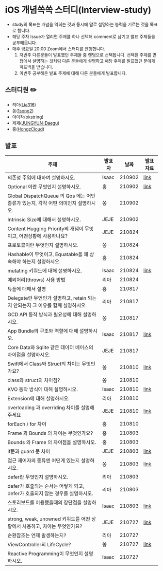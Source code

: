 # iOS 개념쏙쏙 스터디(Interview-study)

- study의 목표는 개념을 익히는 것과 동시에 말로 설명하는 능력을 기르는 것을 목표로 합니다.
- 해당 주차 Issue가 열리면 주제를 하나 선택해 comment로 남기고 발표 주제들을 공부해옵니다.
- 매주 금요일 20:00 Zoom에서 스터디를 진행합니다.
    1. 저번주 다른분들이 발표했던 주제들 중 랜덤으로 선택됩니다. 선택된 주제를 면접에서 설명하는 것처럼 다른 분들에게 설명하고 해당 주제를 발표했던 분에게 피드백을 받습니다. 
    2. 이번주 공부해온 발표 주제에 대해 다른 분들에게 발표합니다.



## 스터디원 ✏️ 

- 리아([Lia316](https://github.com/Lia316))
- 쏭([1song2](https://github.com/1song2))
- 아이작([okstring](https://github.com/okstring))
- 제제([JUNGYUN-Daegu](https://github.com/JUNGYUN-Daegu))
- 홍([HongzCloud](https://github.com/HongzCloud))



## 발표
|주제|발표자|날짜|발표 자료|
| ------------------------------------------------------------ | ----- | ----------- | ------------------------------------------------------------ |
|의존성 주입에 대하여 설명하시오.|Isaac|210902|[link](https://gist.github.com/okstring/8834792ce488823450ccc1d4e2b081c5)|
|Optional 이란 무엇인지 설명하시오.|홍|210902|[link](https://hongz-developer.tistory.com/129)|
|Global DispatchQueue 의 Qos 에는 어떤 종류가 있는지, 각각 어떤 의미인지 설명하시오.|쏭|210902||
|Intrinsic Size에 대해서 설명하시오.|JEJE|210902||
| Content Hugging Priority의 개념이 무엇이고, 어떤상황에 사용하나요? | JEJE  | 210824 |                                                              |
| 프로토콜이란 무엇인지 설명하시오.                            | 쏭    | 210824 |                                                              |
| Hashable이 무엇이고, Equatable을 왜 상속해야 하는지 설명하시오. | 홍    | 210824 |                                                              |
| mutating 키워드에 대해 설명하시오.                           | Isaac | 210824 | [link](https://gist.github.com/okstring/62a74299e32b7102c250c87b3c8a6ec2) |
| 예외처리(throws) 사용 방법                                   | 리아  | 210824 |  |
| 튜플에 대해서 설명                                           | 홍    | 210817 |                                                              |
| Delegate란 무언인가 설명하고, retain 되는지 안되는지 그 이유를 함께 설명하시오. | 리아  | 210817 |                                                              |
| GCD API 동작 방식과 필요성에 대해 설명하시오.                | 쏭    | 210817 |                                                              |
| App Bundle의 구조와 역할에 대해 설명하시오.                  | Isaac | 210817 | [link](https://gist.github.com/okstring/1b3588cdba8a416df56939c25d366967) |
| Core Data와 Sqlite 같은 데이터 베이스의 차이점을 설명하시오. | JEJE  | 210817 |  |
| Swift에서 Class와 Struct의 차이는 무엇인가요?                | 쏭    | 210810 | [link](https://github.com/1song2/interview-cheat-sheet/blob/main/structures-and-classes.md) |
| class와 struct의 차이점?                                     | 쏭    | 210810 |  |
| KVO 동작 방식에 대해 설명하시오.                             | Isaac | 210810 | [link](https://gist.github.com/okstring/e2fab9d2a2a82e529888728c040ccd5e) |
| Extension에 대해 설명하시오.                                 | 리아  | 210810 |                                                              |
| overloading 과 overriding 차이를 설명해주세요                | JEJE  | 210810 | [link](https://various-elm-582.notion.site/Overriding-vs-overloading-d77212f9006f48e9a31ed497902aed9a) |
| forEach / for 차이                                           | 홍    | 210810 |                                                              |
| Frame 과 Bounds 의 차이는 무엇인가요?                        | 홍    | 210803 |                                                              |
| Bounds 와 Frame 의 차이점을 설명하시오.                      | 홍    | 210803 |                                                              |
| if문과 guard 문 차이                                         | JEJE  | 210803 | [link](https://various-elm-582.notion.site/Guard-If-f2126e15878540abb4f64eed8dec84e3) |
| 접근 제어자의 종류엔 어떤게 있는지 설명하시오.               | 쏭    | 210803 | [link](https://github.com/1song2/interview-cheat-sheet/blob/main/access-control.md) |
| defer란 무엇인지 설명하시오.                                 | 리아  | 210803 |                                                              |
| defer가 호출되는 순서는 어떻게 되고, defer가 호출되지 않는 경우를 설명하시오. | 리아  | 210803 |                                                              |
| 스토리보드를 이용했을때의 장단점을 설명하시오.               | Isaac | 210803 | [link](https://gist.github.com/okstring/ebe8ab80b6fcdf871777842130b644ad) |
| strong, weak, unowned 키워드를 어떤 상황에서 사용하고, 차이는 무엇인가요? | JEJE  | 210727 | [link](https://www.notion.so/Strong-Weak-Unowned-6c5f55cc91a64816bbaa94f94bc28a19) |
| 순환참조는 언제 발생하는지?                                  | 리아  | 210727 |                                                              |
| ViewController의 LifeCycle?                                  | 쏭    | 210727 | [link](https://github.com/1song2/interview-cheat-sheet/blob/main/view-controller-life-cycle.md) |
| Reactive Programming이 무엇인지 설명하시오.                  | Isaac | 210727 |                                                              |

